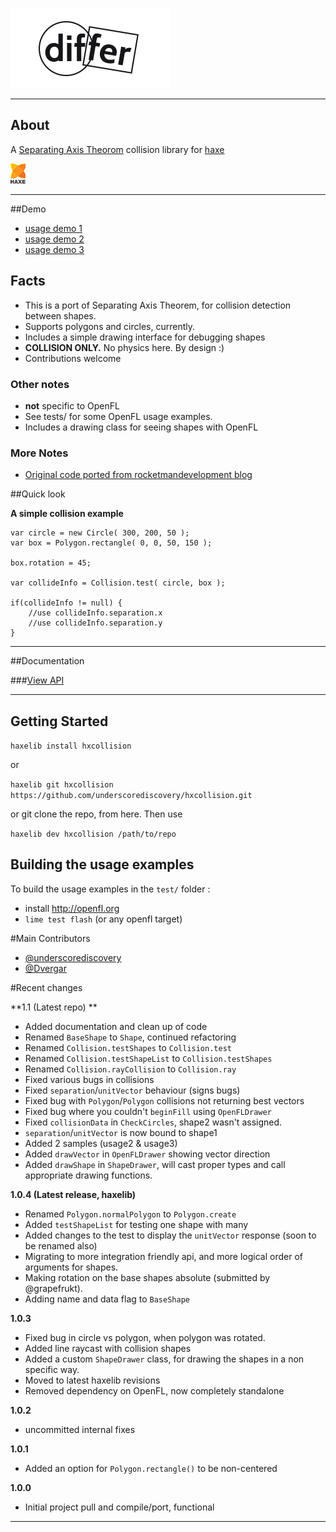 
[![Logo](docs/images/logo.png)](./index.html)

--- 
## About

A [Separating Axis Theorom](http://en.wikipedia.org/wiki/Hyperplane_separation_theorem) collision library for [haxe](http://haxe.org)

[ ![haxe](docs/images/haxe.png) ](http://haxe.org)

----

##Demo

- [usage demo 1](http://underscorediscovery.com/sven/hxcollision/usage1)
- [usage demo 2](http://underscorediscovery.com/sven/hxcollision/usage2)
- [usage demo 3](http://underscorediscovery.com/sven/hxcollision/usage3)

## Facts

- This is a port of Separating Axis Theorem, for collision detection between shapes.
- Supports polygons and circles, currently.
- Includes a simple drawing interface for debugging shapes
- **COLLISION ONLY.** No physics here. By design :)
- Contributions welcome

### Other notes 

- **not** specific to OpenFL
- See tests/ for some OpenFL usage examples.
- Includes a drawing class for seeing shapes with OpenFL

### More Notes

- [Original code ported from rocketmandevelopment blog](http://rocketmandevelopment.com/2010/05/19/separation-of-axis-theorem-for-collision-detection/)

##Quick look

**A simple collision example**

    var circle = new Circle( 300, 200, 50 );
    var box = Polygon.rectangle( 0, 0, 50, 150 );

    box.rotation = 45;

    var collideInfo = Collision.test( circle, box );

    if(collideInfo != null) {
    	//use collideInfo.separation.x
    	//use collideInfo.separation.y
    }

----

##Documentation

###[View API](https://underscorediscovery.github.io/hxcollision/)   

---

## Getting Started

`haxelib install hxcollision`

or 

`haxelib git hxcollision https://github.com/underscorediscovery/hxcollision.git`

or git clone the repo, from here. Then use 

`haxelib dev hxcollision /path/to/repo`

## Building the usage examples

To build the usage examples in the `test/` folder :

- install http://openfl.org
- `lime test flash` (or any openfl target)

#Main Contributors

- [@underscorediscovery](http://github.com/underscorediscovery)
- [@Dvergar](http://github.com/Dvergar)

#Recent changes

**1.1 (Latest repo) **
 - Added documentation and clean up of code
 - Renamed `BaseShape` to `Shape`, continued refactoring
 - Renamed `Collision.testShapes` to `Collision.test`
 - Renamed `Collision.testShapeList` to `Collision.testShapes`
 - Renamed `Collision.rayCollision` to `Collision.ray`
 - Fixed various bugs in collisions
 - Fixed `separation`/`unitVector` behaviour (signs bugs)
 - Fixed bug with `Polygon`/`Polygon` collisions not returning best vectors 
 - Fixed bug where you couldn't `beginFill` using `OpenFLDrawer`
 - Fixed `collisionData` in `CheckCircles`, shape2 wasn't assigned.
 - `separation`/`unitVector` is now bound to shape1
 - Added 2 samples (usage2 & usage3)
 - Added `drawVector` in `OpenFLDrawer` showing vector direction
 - Added `drawShape` in `ShapeDrawer`, will cast proper types and call appropriate drawing functions.

**1.0.4 (Latest release, haxelib)**
 - Renamed `Polygon.normalPolygon` to `Polygon.create`
 - Added `testShapeList` for testing one shape with many
 - Added changes to the test to display the `unitVector` response (soon to be renamed also)
 - Migrating to more integration friendly api, and more logical order of arguments for shapes. 
 - Making rotation on the base shapes absolute (submitted by @grapefrukt). 
 - Adding name and data flag to `BaseShape`

**1.0.3**
 - Fixed bug in circle vs polygon, when polygon was rotated.
 - Added line raycast with collision shapes
 - Added a custom `ShapeDrawer` class, for drawing the shapes in a non specific way. 
 - Moved to latest haxelib revisions
 - Removed dependency on OpenFL, now completely standalone 
 
**1.0.2**
 - uncommitted internal fixes

**1.0.1**
 - Added an option for `Polygon.rectangle()` to be non-centered
 
**1.0.0** 
 - Initial project pull and compile/port, functional

---

&nbsp;

